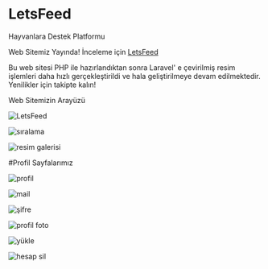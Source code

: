 # LetsFeed
Hayvanlara Destek Platformu

Web Sitemiz Yayında! İnceleme için  [LetsFeed](https://letsfeed.iarc.io/)

Bu web sitesi PHP ile hazırlandıktan sonra Laravel' e çevirilmiş resim işlemleri daha hızlı gerçekleştirildi ve hala geliştirilmeye devam edilmektedir.
Yenilikler için takipte kalın!

Web Sitemizin Arayüzü

![LetsFeed](https://user-images.githubusercontent.com/83423497/175974323-c7de033f-80cd-48ef-9e27-accdc5190df1.png)


![sıralama](https://user-images.githubusercontent.com/83423497/175975735-6aaf662d-54e1-4eff-8d3a-0d77125674e7.png)


![resim galerisi](https://user-images.githubusercontent.com/83423497/175975766-28ace7a1-6774-44c0-baaa-d5ea9d9d0967.png)

#Profil Sayfalarımız

![profil](https://user-images.githubusercontent.com/83423497/175976449-a1a22d1a-54d5-4f29-8c3d-5b1db8085b55.png)


![mail](https://user-images.githubusercontent.com/83423497/175976518-70f3b662-35af-4707-b71a-ce5485dbde92.png)


![şifre](https://user-images.githubusercontent.com/83423497/175976541-7e109939-00c4-4a6c-b153-95c36bf017b5.png)


![profil foto](https://user-images.githubusercontent.com/83423497/175976576-45e8d454-42e5-45bc-aafc-dc10039f9f87.png)


![yükle](https://user-images.githubusercontent.com/83423497/175976594-faec117f-88cd-421e-a444-676e8e10388d.png)


![hesap sil](https://user-images.githubusercontent.com/83423497/175976620-acca4fc4-7822-4f6b-8494-42e57c5b334b.png)
